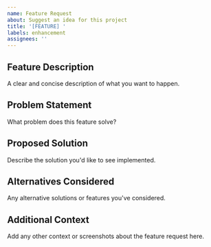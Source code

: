 ```yaml
---
name: Feature Request
about: Suggest an idea for this project
title: '[FEATURE] '
labels: enhancement
assignees: ''
---
```


## Feature Description
A clear and concise description of what you want to happen.

## Problem Statement
What problem does this feature solve?

## Proposed Solution
Describe the solution you'd like to see implemented.

## Alternatives Considered
Any alternative solutions or features you've considered.

## Additional Context
Add any other context or screenshots about the feature request here.

